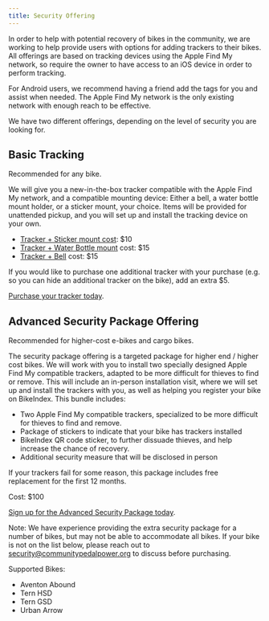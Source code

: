 ```yaml
---
title: Security Offering
---
```


In order to help with potential recovery of bikes in the community, we are working to help provide users with options for adding trackers to their bikes. All offerings are based on tracking devices using the Apple Find My network, so require the owner to have access to an iOS device in order to perform tracking. 

For Android users, we recommend having a friend add the tags for you and assist when needed. The Apple Find My network is the only existing network with enough reach to be effective.

We have two different offerings, depending on the level of security you are looking for.

## Basic Tracking

Recommended for any bike.

We will give you a new-in-the-box tracker compatible with the Apple Find My network, and a compatible mounting device: Either a bell, a water bottle mount holder, or a sticker mount, your choice. Items will be provided for unattended pickup, and you will set up and install the tracking device on your own.

- [Tracker \+ Sticker mount cost](https://community-pedal-power.square.site/product/tracker-sticker-mount/1): $10  
- [Tracker \+ Water Bottle mount](https://community-pedal-power.square.site/product/tracker-bottle-cage-mount/3) cost: $15  
- [Tracker \+ Bell](https://community-pedal-power.square.site/product/tracker-bell-mount/2) cost: $15

If you would like to purchase one additional tracker with your purchase (e.g. so you can hide an additional tracker on the bike), add an extra $5.

[Purchase your tracker today](https://community-pedal-power.square.site/).

## Advanced Security Package Offering

Recommended for higher-cost e-bikes and cargo bikes.

The security package offering is a targeted package for higher end / higher cost bikes. We will work with you to install two specially designed Apple Find My compatible trackers, adapted to be more difficult for thieves to find or remove. This will include an in-person installation visit, where we will set up and install the trackers with you, as well as helping you register your bike on BikeIndex. This bundle includes:

- Two Apple Find My compatible trackers, specialized to be more difficult for thieves to find and remove.  
- Package of stickers to indicate that your bike has trackers installed  
- BikeIndex QR code sticker, to further dissuade thieves, and help increase the chance of recovery.  
- Additional security measure that will be disclosed in person

If your trackers fail for some reason, this package includes free replacement for the first 12 months.

Cost: $100

[Sign up for the Advanced Security Package today](https://community-pedal-power.square.site/product/advanced-security-package/6).

Note: We have experience providing the extra security package for a number of bikes, but may not be able to accommodate all bikes. If your bike is not on the list below, please reach out to [security@communitypedalpower.org](mailto:security@communitypedalpower.org) to discuss before purchasing.

Supported Bikes:

- Aventon Abound  
- Tern HSD  
- Tern GSD  
- Urban Arrow  
  

